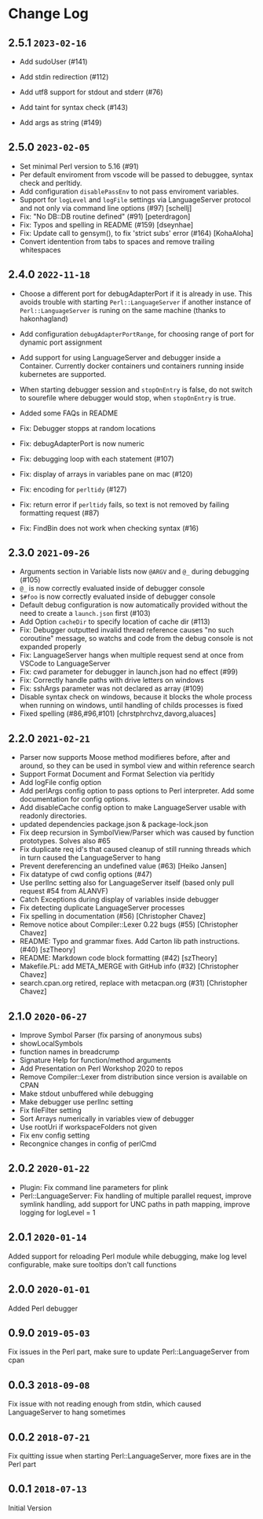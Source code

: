 # Change Log

## 2.5.1   `2023-02-16`

- Add sudoUser (#141)

- Add stdin redirection (#112)

- Add utf8 support for stdout and stderr (#76)

- Add taint for syntax check (#143)

- Add args as string (#149)

## 2.5.0   `2023-02-05`

- Set minimal Perl version to 5.16 (#91)
- Per default enviroment from vscode will be passed to debuggee, syntax check and perltidy.
- Add configuration `disablePassEnv` to not pass enviroment variables.
- Support for `logLevel` and `logFile` settings via LanguageServer protocol and
not only via command line options (#97) [schellj]
- Fix: "No DB::DB routine defined" (#91) [peterdragon]
- Fix: Typos and spelling in README (#159) [dseynhae]
- Fix: Update call to gensym(), to fix 'strict subs' error (#164) [KohaAloha]
- Convert identention from tabs to spaces and remove trailing whitespaces 

## 2.4.0   `2022-11-18`

- Choose a different port for debugAdapterPort if it is already in use. This
  avoids trouble with starting `Perl::LanguageServer` if another instance
  of `Perl::LanguageServer` is runing on the same machine (thanks to hakonhagland)
- Add configuration `debugAdapterPortRange`, for choosing range of port for dynamic
  port assignment
- Add support for using LanguageServer and debugger inside a Container.
  Currently docker containers und containers running inside kubernetes are supported.
- When starting debugger session and `stopOnEntry` is false, do not switch to sourefile
  where debugger would stop, when `stopOnEntry` is true.
- Added some FAQs in README

- Fix: Debugger stopps at random locations
- Fix: debugAdapterPort is now numeric
- Fix: debugging loop with each statement (#107)
- Fix: display of arrays in variables pane on mac (#120)
- Fix: encoding for `perltidy` (#127)
- Fix: return error if `perltidy` fails, so text is not removed by failing
  formatting request (#87)
- Fix: FindBin does not work when checking syntax (#16)

## 2.3.0   `2021-09-26`

- Arguments section in Variable lists now `@ARGV` and `@_` during debugging (#105)
- `@_` is now correctly evaluated inside of debugger console
- `$#foo` is now correctly evaluated inside of debugger console
- Default debug configuration is now automatically provided without
    the need to create a `launch.json` first (#103)
- Add Option `cacheDir` to specify location of cache dir (#113)
- Fix: Debugger outputted invalid thread reference causes "no such coroutine" message,
    so watchs and code from the debug console is not expanded properly
- Fix: LanguageServer hangs when multiple request send at once from VSCode to LanguageServer
- Fix: cwd parameter for debugger in launch.json had no effect (#99)
- Fix: Correctly handle paths with drive letters on windows
- Fix: sshArgs parameter was not declared as array (#109)
- Disable syntax check on windows, because it blocks the whole process when running on windows,
    until handling of childs processes is fixed
- Fixed spelling (#86,#96,#101) [chrstphrchvz,davorg,aluaces]

## 2.2.0    `2021-02-21`
- Parser now supports Moose method modifieres before, after and around,
  so they can be used in symbol view and within reference search
- Support Format Document and Format Selection via perltidy
- Add logFile config option
- Add perlArgs config option to pass options to Perl interpreter. Add some documentation for config options.
- Add disableCache config option to make LanguageServer usable with readonly directories.
- updated dependencies package.json & package-lock.json
- Fix deep recursion in SymbolView/Parser which was caused by function prototypes.
  Solves also #65
- Fix duplicate req id's that caused cleanup of still
  running threads which in turn caused the LanguageServer to hang
- Prevent dereferencing an undefined value (#63) [Heiko Jansen]
- Fix datatype of cwd config options (#47)
- Use perlInc setting also for LanguageServer itself (based only pull request #54 from ALANVF)
- Catch Exceptions during display of variables inside debugger
- Fix detecting duplicate LanguageServer processes
- Fix spelling in documentation (#56) [Christopher Chavez]
- Remove notice about Compiler::Lexer 0.22 bugs (#55) [Christopher Chavez]
- README: Typo and grammar fixes. Add Carton lib path instructions. (#40) [szTheory]
- README: Markdown code block formatting (#42) [szTheory]
- Makefile.PL: add META_MERGE with GitHub info (#32) [Christopher Chavez]
- search.cpan.org retired, replace with metacpan.org (#31) [Christopher Chavez]

## 2.1.0    `2020-06-27`
- Improve Symbol Parser (fix parsing of anonymous subs)
- showLocalSymbols
- function names in breadcrump
- Signature Help for function/method arguments
- Add Presentation on Perl Workshop 2020 to repos
- Remove Compiler::Lexer from distribution since
    version is available on CPAN
- Make stdout unbuffered while debugging
- Make debugger use perlInc setting
- Fix fileFilter setting
- Sort Arrays numerically in variables view of debugger
- Use rootUri if workspaceFolders not given
- Fix env config setting
- Recongnice changes in config of perlCmd

## 2.0.2    `2020-01-22`
- Plugin: Fix command line parameters for plink
- Perl::LanguageServer: Fix handling of multiple parallel request, improve symlink handling, add support for UNC paths in path mapping, improve logging for logLevel = 1

## 2.0.1    `2020-01-14`
Added support for reloading Perl module while debugging, make log level configurable, make sure tooltips don't call functions

## 2.0.0    `2020-01-01`
Added Perl debugger

## 0.9.0   `2019-05-03`
Fix issues in the Perl part, make sure to update Perl::LanguageServer from cpan

## 0.0.3   `2018-09-08`
Fix issue with not reading enough from stdin, which caused LanguageServer to hang sometimes

## 0.0.2  `2018-07-21`
Fix quitting issue when starting Perl::LanguageServer, more fixes are in the Perl part

## 0.0.1  `2018-07-13`
Initial Version


